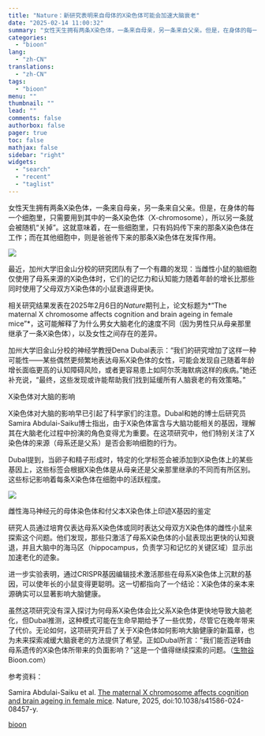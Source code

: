 ```yaml
---
title: "Nature：新研究表明来自母体的X染色体可能会加速大脑衰老"
date: "2025-02-14 11:00:32"
summary: "女性天生拥有两条X染色体，一条来自母亲，另一条来自父亲。但是，在身体的每一个细胞里，只需要用到其中的..."
categories:
  - "bioon"
lang:
  - "zh-CN"
translations:
  - "zh-CN"
tags:
  - "bioon"
menu: ""
thumbnail: ""
lead: ""
comments: false
authorbox: false
pager: true
toc: false
mathjax: false
sidebar: "right"
widgets:
  - "search"
  - "recent"
  - "taglist"
---
```


女性天生拥有两条X染色体，一条来自母亲，另一条来自父亲。但是，在身体的每一个细胞里，只需要用到其中的一条X染色体（X-chromosome），所以另一条就会被随机“关掉”。这就意味着，在一些细胞里，只有妈妈传下来的那条X染色体在工作；而在其他细胞中，则是爸爸传下来的那条X染色体在发挥作用。

![](https://img.medsci.cn/bioon-com/20250207/1738883019316_2185383.png)

最近，加州大学旧金山分校的研究团队有了一个有趣的发现：当雌性小鼠的脑细胞仅使用了母系来源的X染色体时，它们的记忆力和认知能力随着年龄的增长比那些同时使用了父母双方X染色体的小鼠衰退得更快。

相关研究结果发表在2025年2月6日的*Nature*期刊上，论文标题为*“The maternal X chromosome affects cognition and brain ageing in female mice”*，这可能解释了为什么男女大脑老化的速度不同（因为男性只从母亲那里继承了一条X染色体），以及女性之间存在的差异。

加州大学旧金山分校的神经学教授Dena Dubal表示：“我们的研究增加了这样一种可能性——某些偶然更频繁地表达母系X染色体的女性，可能会发现自己随着年龄增长面临更高的认知障碍风险，或者更容易患上如阿尔茨海默病这样的疾病。”她还补充说，“最终，这些发现或许能帮助我们找到延缓所有人脑衰老的有效策略。”

X染色体对大脑的影响

X染色体对大脑的影响早已引起了科学家们的注意。Dubal和她的博士后研究员Samira Abdulai-Saiku博士指出，由于X染色体富含与大脑功能相关的基因，理解其在大脑老化过程中扮演的角色变得尤为重要。在这项研究中，他们特别关注了X染色体的来源（母系还是父系）是否会影响细胞的行为。

Dubal提到，当卵子和精子形成时，特定的化学标签会被添加到X染色体上的某些基因上，这些标签会根据X染色体是从母亲还是父亲那里继承的不同而有所区别。这些标记影响着每条X染色体在细胞中的活跃程度。

![](https://img.medsci.cn/bioon-com/20250207/1738883019346_2185383.png)

雌性海马神经元的母体染色体和付父本X染色体上印迹X基因的鉴定

研究人员通过培育仅表达母系X染色体或同时表达父母双方X染色体的雌性小鼠来探索这个问题。他们发现，那些只激活了母系X染色体的小鼠表现出更快的认知衰退，并且大脑中的海马区（hippocampus，负责学习和记忆的关键区域）显示出加速老化的迹象。

进一步实验表明，通过CRISPR基因编辑技术激活那些在母系X染色体上沉默的基因，可以使年长的小鼠变得更聪明。这一切都指向了一个结论：X染色体的亲本来源确实可以显著影响大脑健康。

虽然这项研究没有深入探讨为何母系X染色体会比父系X染色体更快地导致大脑老化，但Dubal推测，这种模式可能在生命早期给予了一些优势，尽管它在晚年带来了代价。无论如何，这项研究开启了关于X染色体如何影响大脑健康的新篇章，也为未来探索减缓大脑衰老的方法提供了希望。正如Dubal所言：“我们能否逆转由母系遗传的X染色体所带来的负面影响？”这是一个值得继续探索的问题。（[生物谷](https://www.bioon.com) Bioon.com）

参考资料：

Samira Abdulai-Saiku et al. [The maternal X chromosome affects cognition and brain ageing in female mice](https://www.nature.com/articles/s41586-024-08457-y). Nature, 2025, doi:10.1038/s41586-024-08457-y.

[bioon](http://news.bioon.com/article/94cb86223896.html)
